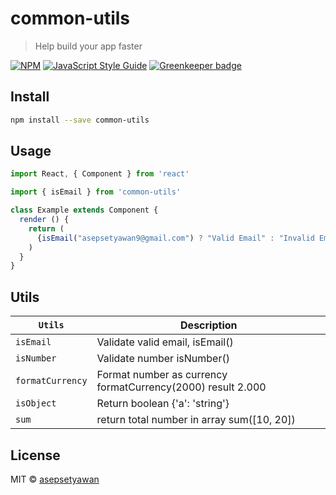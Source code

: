 # common-utils

> Help build your app faster

[![NPM](https://img.shields.io/npm/v/@asepsetyawan/js-common-utils.svg)](https://www.npmjs.com/package/@asepsetyawan/js-common-utils) [![JavaScript Style Guide](https://img.shields.io/badge/code_style-standard-brightgreen.svg)](https://standardjs.com)
[![Greenkeeper badge](https://badges.greenkeeper.io/asepsetyawan/common-utils.svg)](https://greenkeeper.io/)

## Install

```bash
npm install --save common-utils
```

## Usage

```jsx
import React, { Component } from 'react'

import { isEmail } from 'common-utils'

class Example extends Component {
  render () {
    return (
      {isEmail("asepsetyawan9@gmail.com") ? "Valid Email" : "Invalid Email"}
    )
  }
}
```

## Utils

| `Utils`          | Description                                                 |
| ---------------- | ----------------------------------------------------------- |
| `isEmail`        | Validate valid email, isEmail()                             |
| `isNumber`       | Validate number isNumber()                                  |
| `formatCurrency` | Format number as currency formatCurrency(2000) result 2.000 |
| `isObject`       | Return boolean {'a': 'string'}                              |
| `sum`            | return total number in array sum([10, 20])                  |

## License

MIT © [asepsetyawan](https://github.com/asepsetyawan)
